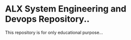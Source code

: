 # ALX System Engineering and Devops Repository..
This repository is for only educational purpose...

